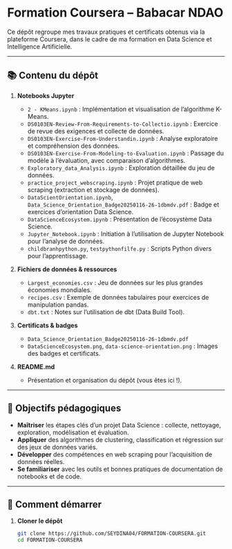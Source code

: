  # Formation Coursera – Babacar NDAO

Ce dépôt regroupe mes travaux pratiques et certificats obtenus via la plateforme Coursera, dans le cadre de ma formation en Data Science et Intelligence Artificielle.

---

## 📚 Contenu du dépôt

1. **Notebooks Jupyter**  
   - `2 - KMeans.ipynb` : Implémentation et visualisation de l’algorithme K-Means.  
   - `DS0103EN-Review-From-Requirements-to-Collectio.ipynb` : Exercice de revue des exigences et collecte de données.  
   - `DS0103EN-Exercise-From-Understandin.ipynb` : Analyse exploratoire et compréhension des données.  
   - `DS0103EN-Exercise-From-Modeling-to-Evaluation.ipynb` : Passage du modèle à l’évaluation, avec comparaison d’algorithmes.  
   - `Exploratory_data_Analysis.ipynb` : Exploration détaillée du jeu de données.  
   - `practice_project_webscraping.ipynb` : Projet pratique de web scraping (extraction et stockage de données).  
   - `DataScientOrientation.ipynb`, `Data_Science_Orientation_Badge20250116-26-1dbmdv.pdf` : Badge et exercices d’orientation Data Science.  
   - `DataScienceEcosystem.ipynb` : Présentation de l’écosystème Data Science.  
   - `Jupyter_Notebook.ipynb` : Initiation à l’utilisation de Jupyter Notebook pour l’analyse de données.  
   - `childbranhpython.py`, `testpythonfilfe.py` : Scripts Python divers pour l’apprentissage.

2. **Fichiers de données & ressources**  
   - `Largest_economies.csv` : Jeu de données sur les plus grandes économies mondiales.  
   - `recipes.csv` : Exemple de données tabulaires pour exercices de manipulation pandas.  
   - `dbt.txt` : Notes sur l’utilisation de dbt (Data Build Tool).  

3. **Certificats & badges**  
   - `Data_Science_Orientation_Badge20250116-26-1dbmdv.pdf`  
   - `DataScienceEcosystem.png`, `data-science-orientation.png` : Images des badges et certificats.  

4. **README.md**  
   - Présentation et organisation du dépôt (vous êtes ici !).

---

## 🎯 Objectifs pédagogiques

- **Maîtriser** les étapes clés d’un projet Data Science : collecte, nettoyage, exploration, modélisation et évaluation.  
- **Appliquer** des algorithmes de clustering, classification et régression sur des jeux de données variés.  
- **Développer** des compétences en web scraping pour l’acquisition de données réelles.  
- **Se familiariser** avec les outils et bonnes pratiques de documentation de notebooks et de code.  

---

## 🚀 Comment démarrer

1. **Cloner le dépôt**  
   ```bash
   git clone https://github.com/SEYDINA04/FORMATION-COURSERA.git
   cd FORMATION-COURSERA
